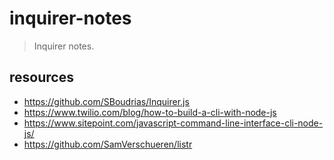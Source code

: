 # inquirer-notes
> Inquirer notes.


## resources
- https://github.com/SBoudrias/Inquirer.js
- https://www.twilio.com/blog/how-to-build-a-cli-with-node-js
- https://www.sitepoint.com/javascript-command-line-interface-cli-node-js/
- https://github.com/SamVerschueren/listr
